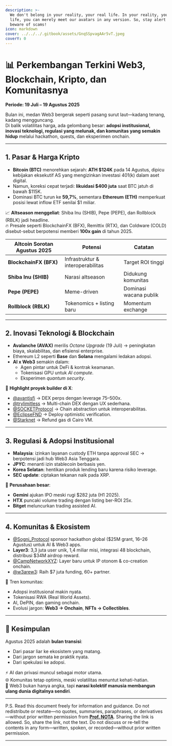 ```yaml
---
description: >-
  We don't belong in your reality, your real life. In your reality, your real
  life, you can merely meet our avatars in any version. So, stay alert and
  beware of scams!
icon: markdown
cover: ../../../.gitbook/assets/GnqSSpvagAAr5vT.jpeg
coverY: 0
---
```


# 📊 Perkembangan Terkini Web3, Blockchain, Kripto, dan Komunitasnya  
**Periode: 19 Juli – 19 Agustus 2025**

Bulan ini, medan Web3 bergerak seperti pasang surut laut—kadang tenang, kadang mengguncang.  
Di balik volatilitas harga, ada gelombang besar: **adopsi institusional, inovasi teknologi, regulasi yang melunak, dan komunitas yang semakin hidup** melalui hackathon, quests, dan eksperimen onchain.  

---

## 1. Pasar & Harga Kripto
- **Bitcoin (BTC)** menorehkan sejarah: **ATH $124K** pada 14 Agustus, dipicu kebijakan eksekutif AS yang mengizinkan investasi 401(k) dalam aset digital.  
- Namun, koreksi cepat terjadi: **likuidasi $400 juta** saat BTC jatuh di bawah $115K.  
- Dominasi BTC turun ke **59,7%**, sementara **Ethereum (ETH)** memperkuat posisi lewat inflow ETF senilai $1 miliar.  

📈 **Altseason menggeliat**: Shiba Inu (SHIB), Pepe (PEPE), dan Rollblock (RBLK) jadi headline.  
🔥 Presale seperti BlockchainFX (BFX), Remittix (RTX), dan Coldware (COLD) disebut-sebut berpotensi memberi **100x gain** di tahun 2025.  

| Altcoin Sorotan Agustus 2025 | Potensi | Catatan |
|-----------------|-----------|---------|
| **BlockchainFX (BFX)** | Infrastruktur & interoperabilitas | Target ROI tinggi |
| **Shiba Inu (SHIB)** | Narasi altseason | Didukung komunitas |
| **Pepe (PEPE)** | Meme-driven | Dominasi wacana publik |
| **Rollblock (RBLK)** | Tokenomics + listing baru | Momentum exchange |

---

## 2. Inovasi Teknologi & Blockchain
- **Avalanche (AVAX)** merilis *Octane Upgrade* (19 Juli) → peningkatan biaya, skalabilitas, dan efisiensi enterprise.  
- Ethereum L2 seperti **Base** dan **Solana** mengalami ledakan adopsi.  
- **AI x Web3** semakin dalam:  
  - Agen pintar untuk DeFi & kontrak keamanan.  
  - Tokenisasi GPU untuk *AI compute*.  
  - Eksperimen *quantum security*.  

🚀 **Highlight proyek builder di X**:  
- [@avantisfi](https://x.com/avantisfi) → DEX perps dengan leverage 75–500x.  
- [@trylimitless](https://x.com/trylimitless) → Multi-chain DEX dengan UX sederhana.  
- [@SOCKETProtocol](https://x.com/SOCKETProtocol) → Chain abstraction untuk interoperabilitas.  
- [@EclipseFND](https://x.com/EclipseFND) → Deploy optimistic verification.  
- [@Starknet](https://x.com/Starknet) → Refund gas di Cairo VM.  

---

## 3. Regulasi & Adopsi Institusional
- **Malaysia**: izinkan layanan custody ETH tanpa approval SEC → berpotensi jadi hub Web3 Asia Tenggara.  
- **JPYC**: menanti izin stablecoin berbasis yen.  
- **Korea Selatan**: hentikan produk lending baru karena risiko leverage.  
- **SEC update**: ciptakan tekanan naik pada XRP.  

🏦 **Perusahaan besar**:  
- **Gemini** ajukan IPO meski rugi $282 juta (H1 2025).  
- **HTX** puncaki volume trading dengan listing ber-ROI 25x.  
- **Bitget** meluncurkan trading assisted AI.  

---

## 4. Komunitas & Ekosistem
- [@Sogni_Protocol](https://x.com/Sogni_Protocol) sponsor hackathon global ($25M grant, 16–26 Agustus) untuk AI & Web3 apps.  
- **Layer3**: 3,3 juta user unik, 1,4 miliar misi, integrasi 48 blockchain, distribusi $34M airdrop reward.  
- [@CampNetworkXYZ](https://x.com/CampNetworkXYZ): Layer baru untuk IP otonom & co-creation onchain.  
- [@w3arew3](https://x.com/w3arew3): Raih $7 juta funding, 60+ partner.  

📌 Tren komunitas:  
- Adopsi institusional makin nyata.  
- Tokenisasi RWA (Real World Assets).  
- AI, DePIN, dan gaming onchain.  
- Evolusi jargon: **Web3 → Onchain**, **NFTs → Collectibles**.  

---

## 🎯 Kesimpulan
Agustus 2025 adalah **bulan transisi**:  
- Dari pasar liar ke ekosistem yang matang.  
- Dari jargon semata ke praktik nyata.  
- Dari spekulasi ke adopsi.  

⚡ AI dan privasi muncul sebagai motor utama.  
🌐 Komunitas tetap optimis, meski volatilitas menuntut kehati-hatian.  
📖 Web3 bukan hanya angka, tapi **narasi kolektif manusia membangun ulang dunia digitalnya sendiri**.  

---

P.S. Read this document freely for information and guidance. Do not redistribute or restate—no quotes, summaries, paraphrases, or derivatives—without prior written permission from [**Prof. NOTA**](https://nota.endhonesa.com/). Sharing the link is allowed. So, share the link, not the text. Do not discuss or re-tell the contents in any form—written, spoken, or recorded—without prior written permission.

---
